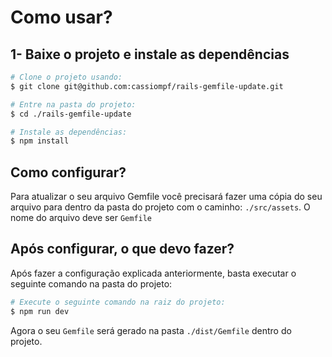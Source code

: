 # Como usar?

## 1- Baixe o projeto e instale as dependências

```bash
# Clone o projeto usando:
$ git clone git@github.com:cassiompf/rails-gemfile-update.git

# Entre na pasta do projeto:
$ cd ./rails-gemfile-update

# Instale as dependências:
$ npm install
```

## Como configurar?

Para atualizar o seu arquivo Gemfile você precisará fazer uma cópia do seu arquivo para
dentro da pasta do projeto com o caminho: `./src/assets`. O nome do arquivo deve ser `Gemfile`

## Após configurar, o que devo fazer?

Após fazer a configuração explicada anteriormente, basta executar o seguinte comando
na pasta do projeto:

```bash
# Execute o seguinte comando na raiz do projeto:
$ npm run dev
```

Agora o seu `Gemfile` será gerado na pasta `./dist/Gemfile` dentro do projeto.
